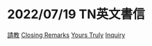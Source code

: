 # 2022/07/19 TN英文書信

[請教](https://news.4k3.org/e/archives/424551)
[Closing Remarks](https://www.hopenglish.com/how-to-write-a-letter-of-recommendation-3)
[Yours Truly](https://www.cheers.com.tw/article/article.action?id=5097507)
[Inquiry](https://cln-asia.com/2020/06/13/%E9%81%A0%E8%B7%9D%E5%B7%A5%E4%BD%9C%E6%88%90%E8%B6%A8%E5%8B%A2%EF%BC%8C%E8%8B%B1%E6%96%87-email-%E6%80%8E%E9%BA%BC%E5%AF%AB%E6%89%8D%E5%B0%88%E6%A5%AD%EF%BC%9F-%E4%B8%89%E5%80%8B%E9%87%8D%E9%BB%9E/)